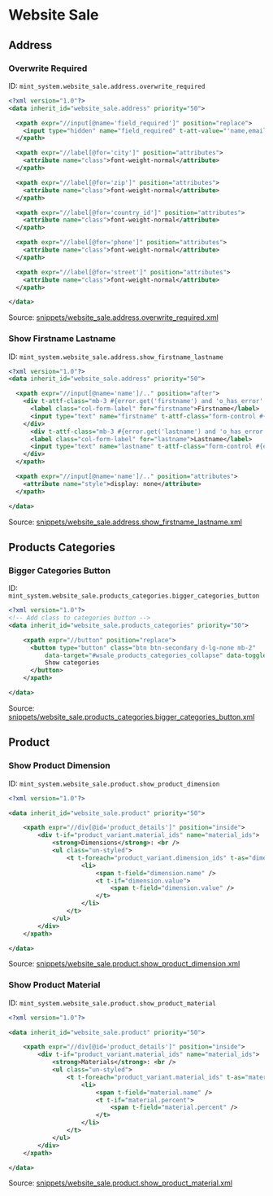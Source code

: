 # Website Sale
## Address  
### Overwrite Required  
ID: `mint_system.website_sale.address.overwrite_required`  
```xml
<?xml version="1.0"?>
<data inherit_id="website_sale.address" priority="50">

  <xpath expr="//input[@name='field_required']" position="replace">
    <input type="hidden" name="field_required" t-att-value="'name,email'" />
  </xpath>

  <xpath expr="//label[@for='city']" position="attributes">
    <attribute name="class">font-weight-normal</attribute>
  </xpath>

  <xpath expr="//label[@for='zip']" position="attributes">
    <attribute name="class">font-weight-normal</attribute>
  </xpath>

  <xpath expr="//label[@for='country_id']" position="attributes">
    <attribute name="class">font-weight-normal</attribute>
  </xpath>

  <xpath expr="//label[@for='phone']" position="attributes">
    <attribute name="class">font-weight-normal</attribute>
  </xpath>

  <xpath expr="//label[@for='street']" position="attributes">
    <attribute name="class">font-weight-normal</attribute>
  </xpath>

</data>

```
Source: [snippets/website_sale.address.overwrite_required.xml](https://github.com/Mint-System/Odoo-Build/tree/14.0/snippets/website_sale.address.overwrite_required.xml)

### Show Firstname Lastname  
ID: `mint_system.website_sale.address.show_firstname_lastname`  
```xml
<?xml version="1.0"?>
<data inherit_id="website_sale.address" priority="50">

  <xpath expr="//input[@name='name']/.." position="after">
    <div t-attf-class="mb-3 #{error.get('firstname') and 'o_has_error' or ''} col-lg-12 div_firstname">
      <label class="col-form-label" for="firstname">Firstname</label>
      <input type="text" name="firstname" t-attf-class="form-control #{error.get('firstname') and 'is-invalid' or ''}" t-att-value="'firstname' in checkout and checkout['firstname']"/>
    </div>
      <div t-attf-class="mb-3 #{error.get('lastname') and 'o_has_error' or ''} col-lg-12 div_lastname">
      <label class="col-form-label" for="lastname">Lastname</label>
      <input type="text" name="lastname" t-attf-class="form-control #{error.get('lastname') and 'is-invalid' or ''}" t-att-value="'lastname' in checkout and checkout['lastname']"/>
    </div>
  </xpath>

  <xpath expr="//input[@name='name']/.." position="attributes">
    <attribute name="style">display: none</attribute>
  </xpath>

</data>

```
Source: [snippets/website_sale.address.show_firstname_lastname.xml](https://github.com/Mint-System/Odoo-Build/tree/14.0/snippets/website_sale.address.show_firstname_lastname.xml)

## Products Categories  
### Bigger Categories Button  
ID: `mint_system.website_sale.products_categories.bigger_categories_button`  
```xml
<?xml version="1.0"?>
<!-- Add class to categories button -->
<data inherit_id="website_sale.products_categories" priority="50">

	<xpath expr="//button" position="replace">
	  <button type="button" class="btn btn-secondary d-lg-none mb-2"
		  data-target="#wsale_products_categories_collapse" data-toggle="collapse">
		  Show categories
	  </button>
	</xpath>

</data>

```
Source: [snippets/website_sale.products_categories.bigger_categories_button.xml](https://github.com/Mint-System/Odoo-Build/tree/14.0/snippets/website_sale.products_categories.bigger_categories_button.xml)

## Product  
### Show Product Dimension  
ID: `mint_system.website_sale.product.show_product_dimension`  
```xml
<?xml version="1.0"?>

<data inherit_id="website_sale.product" priority="50">

    <xpath expr="//div[@id='product_details']" position="inside">
        <div t-if="product_variant.material_ids" name="material_ids">
            <strong>Dimensions</strong>: <br />
            <ul class="un-styled">
                <t t-foreach="product_variant.dimension_ids" t-as="dimension">
                    <li>
                        <span t-field="dimension.name" />
                        <t t-if="dimension.value">
                            <span t-field="dimension.value" />
                        </t>
                    </li>
                </t>
            </ul>
        </div>
    </xpath>

</data>
```
Source: [snippets/website_sale.product.show_product_dimension.xml](https://github.com/Mint-System/Odoo-Build/tree/14.0/snippets/website_sale.product.show_product_dimension.xml)

### Show Product Material  
ID: `mint_system.website_sale.product.show_product_material`  
```xml
<?xml version="1.0"?>

<data inherit_id="website_sale.product" priority="50">

    <xpath expr="//div[@id='product_details']" position="inside">
        <div t-if="product_variant.material_ids" name="material_ids">
            <strong>Materials</strong>: <br />
            <ul class="un-styled">
                <t t-foreach="product_variant.material_ids" t-as="material">
                    <li>
                        <span t-field="material.name" />
                        <t t-if="material.percent">
                            <span t-field="material.percent" />
                        </t>
                    </li>
                </t>
            </ul>
        </div>
    </xpath>

</data>
```
Source: [snippets/website_sale.product.show_product_material.xml](https://github.com/Mint-System/Odoo-Build/tree/14.0/snippets/website_sale.product.show_product_material.xml)

